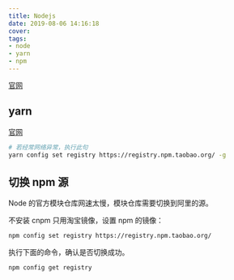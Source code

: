 ```yaml
---
title: Nodejs
date: 2019-08-06 14:16:18
cover:
tags:
- node
- yarn
- npm
---
```


[官网](https://nodejs.org/)

## yarn

[官网](https://yarnpkg.com)

```sh
# 若经常网络异常，执行此句
yarn config set registry https://registry.npm.taobao.org/ -g
```

## 切换 npm 源

Node 的官方模块仓库网速太慢，模块仓库需要切换到阿里的源。

不安装 cnpm 只用淘宝镜像，设置 npm 的镜像：

```sh
npm config set registry https://registry.npm.taobao.org/
```

执行下面的命令，确认是否切换成功。

```sh
npm config get registry
```
